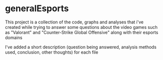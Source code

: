 # generalEsports

This project is a collection of the code, graphs and analyses that i've created while trying to answer some questions about the video games such as "Valorant" and "Counter-Strike Global Offensive" along with their esports domains

I've added a short description (question being answered, analysis methods used, conclusion, other thoughts) for each file
